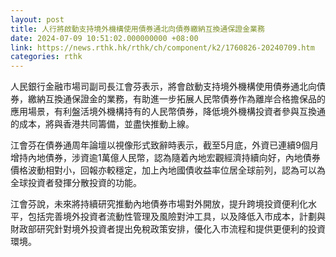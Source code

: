 ```yaml
---
layout: post
title: 人行將啟動支持境外機構使用債券通北向債券繳納互換通保證金業務
date: 2024-07-09 10:51:02.000000000 +08:00
link: https://news.rthk.hk/rthk/ch/component/k2/1760826-20240709.htm
categories: rthk
---
```


人民銀行金融市場司副司長江會芬表示，將會啟動支持境外機構使用債券通北向債券，繳納互換通保證金的業務，有助進一步拓展人民幣債券作為離岸合格擔保品的應用場景，有利盤活境外機構持有的人民幣債券，降低境外機構投資者參與互換通的成本，將與香港共同籌備，並盡快推動上線。

江會芬在債券通周年論壇以視像形式致辭時表示，截至5月底，外資已連續9個月增持內地債券，涉資逾1萬億人民幣，認為隨着內地宏觀經濟持續向好，內地債券價格波動相對小，回報亦較穩定，加上內地國債收益率位居全球前列，認為可以為全球投資者發揮分散投資的功能。

江會芬說，未來將持續研究推動內地債券市場對外開放，提升跨境投資便利化水平，包括完善境外投資者流動性管理及風險對沖工具，以及降低入市成本，計劃與財政部研究針對境外投資者提出免稅政策安排，優化入市流程和提供更便利的投資環境。
